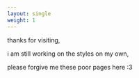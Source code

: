 ```yaml
---
layout: single
weight: 1
---
```


thanks for visiting,

i am still working on the styles on my own,

please forgive me these poor pages here :3
